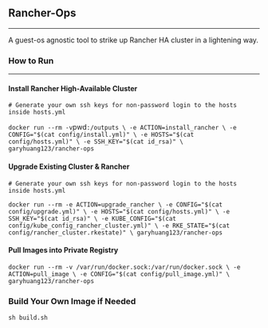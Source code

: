 ## Rancher-Ops
------------------------------------------------------------------------------
A guest-os agnostic tool to strike up Rancher HA cluster in a lightening way.

### How to Run
---------------------------------------------

#### Install Rancher High-Available Cluster
    # Generate your own ssh keys for non-password login to the hosts inside hosts.yml
`
    docker run --rm -v `pwd`:/outputs \
                    -e ACTION=install_rancher \
                    -e CONFIG="$(cat config/install.yml)" \
                    -e HOSTS="$(cat config/hosts.yml)" \
                    -e SSH_KEY="$(cat id_rsa)" \
                    garyhuang123/rancher-ops
`
#### Upgrade Existing Cluster & Rancher
    # Generate your own ssh keys for non-password login to the hosts inside hosts.yml
`
    docker run --rm -e ACTION=upgrade_rancher \
                    -e CONFIG="$(cat config/upgrade.yml)" \
                    -e HOSTS="$(cat config/hosts.yml)" \
                    -e SSH_KEY="$(cat id_rsa)" \
                    -e KUBE_CONFIG="$(cat config/kube_config_rancher_cluster.yml)" \
                    -e RKE_STATE="$(cat config/rancher_cluster.rkestate)" \
                    garyhuang123/rancher-ops
`
#### Pull Images into Private Registry

`
    docker run --rm -v /var/run/docker.sock:/var/run/docker.sock \
                    -e ACTION=pull_image \
                    -e CONFIG="$(cat config/pull_image.yml)" \
                    garyhuang123/rancher-ops
`
### Build Your Own Image if Needed
`
sh build.sh
`
